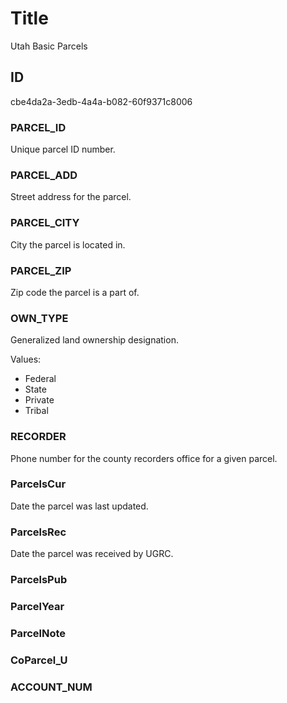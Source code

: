 # Title

Utah Basic Parcels

## ID

cbe4da2a-3edb-4a4a-b082-60f9371c8006

### PARCEL_ID

Unique parcel ID number.

### PARCEL_ADD

Street address for the parcel.

### PARCEL_CITY

City the parcel is located in.

### PARCEL_ZIP

Zip code the parcel is a part of.

### OWN_TYPE

Generalized land ownership designation.

Values:

- Federal
- State
- Private
- Tribal

### RECORDER

Phone number for the county recorders office for a given parcel.

### ParcelsCur

Date the parcel was last updated.

### ParcelsRec

Date the parcel was received by UGRC.

### ParcelsPub

<!--- No definition for this field. -->

### ParcelYear

<!--- No definition for this field. -->

### ParcelNote

<!--- No definition for this field. -->

### CoParcel_U

<!--- No definition for this field. -->

### ACCOUNT_NUM

<!--- No definition for this field. -->
